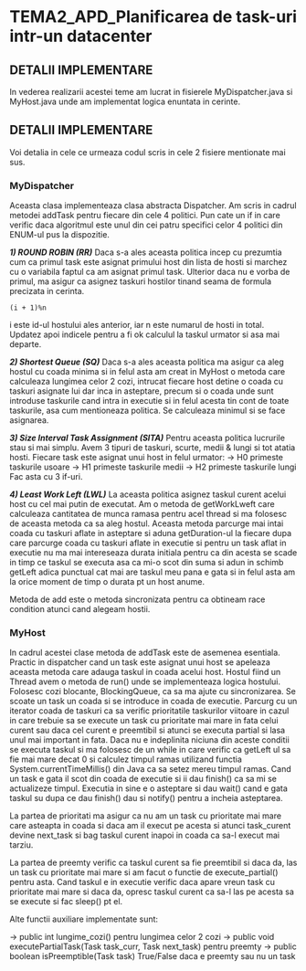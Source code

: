 # TEMA2_APD_Planificarea de task-uri intr-un datacenter

## DETALII IMPLEMENTARE
In vederea realizarii acestei teme am lucrat in fisierele MyDispatcher.java si MyHost.java unde am implementat logica enuntata in cerinte.

## DETALII IMPLEMENTARE
Voi detalia in cele ce urmeaza codul scris in cele 2 fisiere mentionate mai sus.


### MyDispatcher
Aceasta clasa implementeaza clasa abstracta Dispatcher. Am scris in cadrul metodei addTask pentru fiecare din cele 4 politici. Pun cate un if in care verific daca algoritmul este unul din cei patru specifici celor 4 politici din ENUM-ul pus la dispozitie.

***1) ROUND ROBIN (RR)***
Daca s-a ales aceasta politica incep cu prezumtia cum ca primul task este asignat primului host din lista de hosti si marchez cu o variabila faptul ca am asignat primul task. Ulterior daca nu e vorba de primul, ma asigur ca asignez taskuri hostilor tinand seama de formula precizata in cerinta.
```
(i + 1)%n

```
i este id-ul hostului ales anterior, iar n este numarul de hosti in total.
Updatez apoi indicele pentru a fi ok calculul la taskul urmator si asa mai departe.


***2) Shortest Queue (SQ)***
Daca s-a ales aceasta politica ma asigur ca aleg hostul cu coada minima si in felul asta am creat in MyHost o metoda care calculeaza lungimea celor 2 cozi, intrucat fiecare host detine o coada cu taskuri asignate lui dar inca in asteptare, precum si o coada unde sunt introduse taskurile cand intra in executie si in felul acesta tin cont de toate taskurile, asa cum mentioneaza politica.
Se calculeaza minimul si se face asignarea.

***3) Size Interval Task Assignment (SITA)***
Pentru aceasta politica lucrurile stau si mai simplu. Avem 3 tipuri de taskuri, scurte, medii & lungi si tot atatia hosti. Fiecare task este asignat unui host in felul urmator:
-> H0 primeste taskurile usoare
-> H1 primeste taskurile medii
-> H2 primeste  taskurile lungi
Fac asta cu 3 if-uri.

***4) Least Work Left (LWL)***
La aceasta politica asignez taskul curent acelui host cu cel mai putin de executat. Am o metoda de getWorkLweft care calculeaza cantitatea de munca ramasa pentru acel thread si ma folosesc de aceasta metoda ca sa aleg hostul. Aceasta metoda parcurge mai intai coada cu taskuri aflate in asteptare si aduna getDuration-ul la fiecare dupa care parcurge coada cu taskuri aflate in executie si pentru un task aflat in executie nu ma mai intereseaza durata initiala pentru ca din acesta se scade in timp ce taskul se executa asa ca mi-o scot din suma si adun in schimb getLeft adica punctual cat mai are taskul meu pana e gata si in felul asta am la orice moment de timp o durata pt un host anume.

Metoda de add este o metoda sincronizata pentru ca obtineam race condition atunci cand alegeam hostii.

### MyHost
In cadrul acestei clase metoda de addTask este de asemenea esentiala. Practic in dispatcher cand un task este asignat unui host se apeleaza aceasta metoda care adauga taskul in coada acelui host.
Hostul fiind un Thread avem o metoda de run() unde se implementeaza logica hostului. Folosesc cozi blocante, BlockingQueue, ca sa ma ajute cu sincronizarea. Se scoate un task un coada si se introduce in coada de executie. Parcurg cu un iterator coada de taskuri ca sa verific prioritatile taskurilor viitoare in cazul in care trebuie sa se execute un task cu prioritate mai mare in fata celui curent sau daca cel curent e preemtibil si atunci se executa partial si lasa unul mai important in fata. Daca nu e indeplinita niciuna din aceste conditii se executa taskul si ma folosesc de un while in care verific ca getLeft ul sa fie mai mare decat 0 si calculez timpul ramas utilizand functia System.currentTimeMillis() din Java ca sa setez mereu timpul ramas. Cand un task e gata il scot din coada de executie si ii dau finish() ca sa mi se actualizeze timpul. Executia in sine e o asteptare si dau wait() cand e gata taskul su dupa ce dau finish() dau si notify() pentru a incheia asteptarea.

La partea de prioritati ma asigur ca nu am un task cu prioritate mai mare care asteapta in coada si daca am il execut pe acesta si atunci task_curent devine next_task si bag taskul curent inapoi in coada ca sa-l execut mai tarziu.

La partea de preemty verific ca taskul curent sa fie preemtibil si daca da, las un task cu prioritate mai mare si am facut o functie de execute_partial() pentru asta. Cand taskul e in executie verific daca apare vreun task cu prioritate mai mare si daca da, opresc taskul curent ca sa-l las pe acesta sa se execute si fac sleep() pt el.

Alte functii auxiliare implementate sunt:

-> public int lungime_cozi() pentru lungimea celor 2 cozi
-> public void executePartialTask(Task task_curr, Task next_task) pentru preemty
-> public  boolean isPreemptible(Task task) True/False daca e preemty sau nu un task
